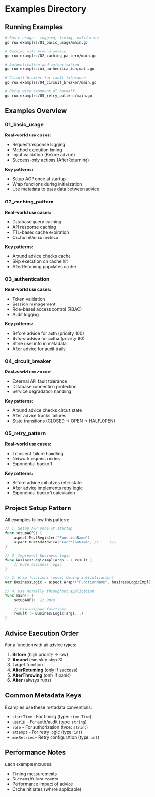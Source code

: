 # Examples Directory

## Running Examples

```bash
# Basic usage - logging, timing, validation
go run examples/01_basic_usage/main.go

# Caching with Around advice
go run examples/02_caching_pattern/main.go

# Authentication and authorization
go run examples/03_authentication/main.go

# Circuit breaker for fault tolerance
go run examples/04_circuit_breaker/main.go

# Retry with exponential backoff
go run examples/05_retry_pattern/main.go
```

## Examples Overview

### 01_basic_usage
**Real-world use cases:**
- Request/response logging
- Method execution timing
- Input validation (Before advice)
- Success-only actions (AfterReturning)

**Key patterns:**
- Setup AOP once at startup
- Wrap functions during initialization
- Use metadata to pass data between advice

### 02_caching_pattern
**Real-world use cases:**
- Database query caching
- API response caching
- TTL-based cache expiration
- Cache hit/miss metrics

**Key patterns:**
- Around advice checks cache
- Skip execution on cache hit
- AfterReturning populates cache

### 03_authentication
**Real-world use cases:**
- Token validation
- Session management
- Role-based access control (RBAC)
- Audit logging

**Key patterns:**
- Before advice for auth (priority 100)
- Before advice for authz (priority 90)
- Store user info in metadata
- After advice for audit trails

### 04_circuit_breaker
**Real-world use cases:**
- External API fault tolerance
- Database connection protection
- Service degradation handling

**Key patterns:**
- Around advice checks circuit state
- After advice tracks failures
- State transitions (CLOSED → OPEN → HALF_OPEN)

### 05_retry_pattern
**Real-world use cases:**
- Transient failure handling
- Network request retries
- Exponential backoff

**Key patterns:**
- Before advice initializes retry state
- After advice implements retry logic
- Exponential backoff calculation

## Project Setup Pattern

All examples follow this pattern:

```go
// 1. Setup AOP once at startup
func setupAOP() {
    aspect.MustRegister("FunctionName")
    aspect.MustAddAdvice("FunctionName", /* ... */)
}

// 2. Implement business logic
func businessLogicImpl(args...) result {
    // Pure business logic
}

// 3. Wrap functions (once, during initialization)
var BusinessLogic = aspect.Wrap*("FunctionName", businessLogicImpl)

// 4. Use normally throughout application
func main() {
    setupAOP()  // Once
    
    // Use wrapped functions
    result := BusinessLogic(args...)
}
```

## Advice Execution Order

For a function with all advice types:

1. **Before** (high priority → low)
2. **Around** (can skip step 3)
3. Target function
4. **AfterReturning** (only if success)
5. **AfterThrowing** (only if panic)
6. **After** (always runs)

## Common Metadata Keys

Examples use these metadata conventions:

- `startTime` - For timing (type: `time.Time`)
- `userID` - For auth/audit (type: `string`)
- `role` - For authorization (type: `string`)
- `attempt` - For retry logic (type: `int`)
- `maxRetries` - Retry configuration (type: `int`)

## Performance Notes

Each example includes:
- Timing measurements
- Success/failure counts
- Performance impact of advice
- Cache hit rates (where applicable)